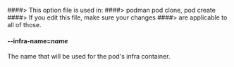 ####> This option file is used in:
####>   podman pod clone, pod create
####> If you edit this file, make sure your changes
####> are applicable to all of those.
#### **--infra-name**=*name*

The name that will be used for the pod's infra container.
